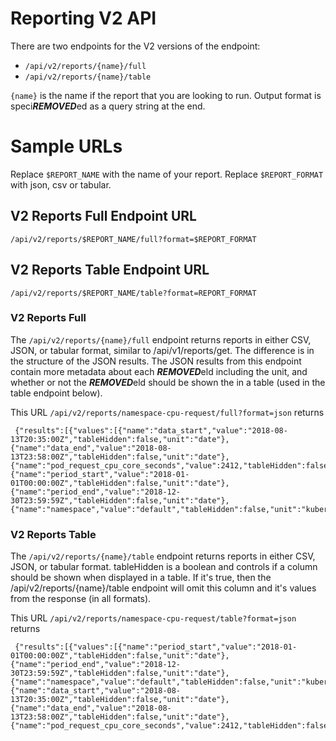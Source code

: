 # Reporting V2 API

There are two endpoints for the V2 versions of the endpoint:

- `/api/v2/reports/{name}/full`
- `/api/v2/reports/{name}/table`

`{name}` is the name if the report that you are looking to run. Output format is speci***REMOVED***ed as a query string at the end.

# Sample URLs

Replace `$REPORT_NAME` with the name of your report.
Replace `$REPORT_FORMAT` with json, csv or tabular.

## V2 Reports Full Endpoint URL

```
/api/v2/reports/$REPORT_NAME/full?format=$REPORT_FORMAT
```

## V2 Reports Table Endpoint URL

```
/api/v2/reports/$REPORT_NAME/table?format=REPORT_FORMAT
```

### V2 Reports Full

The `/api/v2/reports/{name}/full` endpoint returns reports in either CSV, JSON, or tabular format, similar to /api/v1/reports/get. The difference is in the structure of the JSON results. The JSON results from this endpoint contain more metadata about each ***REMOVED***eld including the unit, and whether or not the ***REMOVED***eld should be shown the in a table (used in the table endpoint below).

This URL `/api/v2/reports/namespace-cpu-request/full?format=json` returns

```
 {"results":[{"values":[{"name":"data_start","value":"2018-08-13T20:35:00Z","tableHidden":false,"unit":"date"},{"name":"data_end","value":"2018-08-13T23:58:00Z","tableHidden":false,"unit":"date"},{"name":"pod_request_cpu_core_seconds","value":2412,"tableHidden":false,"unit":"cpu_core_seconds"},{"name":"period_start","value":"2018-01-01T00:00:00Z","tableHidden":false,"unit":"date"},{"name":"period_end","value":"2018-12-30T23:59:59Z","tableHidden":false,"unit":"date"},{"name":"namespace","value":"default","tableHidden":false,"unit":"kubernetes_namespace"}]},
 ```

### V2 Reports Table

 The `/api/v2/reports/{name}/table` endpoint returns reports in either CSV, JSON, or tabular format.  tableHidden is a boolean and controls if a column should be shown when displayed in a table. If it's true, then the /api/v2/reports/{name}/table endpoint will omit this column and it's values from the response (in all formats).

 This URL  `/api/v2/reports/namespace-cpu-request/table?format=json` returns

```
 {"results":[{"values":[{"name":"period_start","value":"2018-01-01T00:00:00Z","tableHidden":false,"unit":"date"},{"name":"period_end","value":"2018-12-30T23:59:59Z","tableHidden":false,"unit":"date"},{"name":"namespace","value":"default","tableHidden":false,"unit":"kubernetes_namespace"},{"name":"data_start","value":"2018-08-13T20:35:00Z","tableHidden":false,"unit":"date"},{"name":"data_end","value":"2018-08-13T23:58:00Z","tableHidden":false,"unit":"date"},{"name":"pod_request_cpu_core_seconds","value":2412,"tableHidden":false,"unit":"cpu_core_seconds"}]},
 ```
